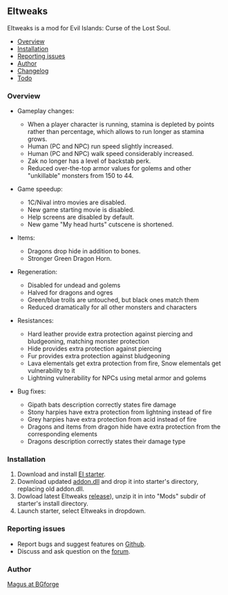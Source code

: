 ## EItweaks

EItweaks is a mod for Evil Islands: Curse of the Lost Soul.

- [Overview](#overview)
- [Installation](#installation)
- [Reporting issues](#reporting-issues)
- [Author](#author)
- [Changelog](CHANGELOG.md)
- [Todo](TODO.md)

### Overview
- Gameplay changes:
  - When a player character is running, stamina is depleted by points rather than percentage, which allows to run longer as stamina grows.
  - Human (PC and NPC) run speed slightly increased.
  - Human (PC and NPC) walk speed considerably increased.
  - Zak no longer has a level of backstab perk.
  - Reduced over-the-top armor values for golems and other "unkillable" monsters from 150 to 44.

- Game speedup:
  - 1C/Nival intro movies are disabled.
  - New game starting movie is disabled.
  - Help screens are disabled by default.
  - New game "My head hurts" cutscene is shortened.

- Items:
  - Dragons drop hide in addition to bones.
  - Stronger Green Dragon Horn.

- Regeneration:
  - Disabled for undead and golems
  - Halved for dragons and ogres
  - Green/blue trolls are untouched, but black ones match them
  - Reduced dramatically for all other monsters and characters

- Resistances:
  - Hard leather provide extra protection against piercing and bludgeoning, matching monster protection
  - Hide provides extra protection against piercing
  - Fur provides extra protection against bludgeoning
  - Lava elementals get extra protection from fire, Snow elementals get vulnerability to it
  - Lightning vulnerability for NPCs using metal armor and golems

- Bug fixes:
  - Gipath bats description correctly states fire damage
  - Stony harpies have extra protection from lightning instead of fire
  - Grey harpies have extra protection from acid instead of fire
  - Dragons and items from dragon hide have extra protection from the corresponding elements
  - Dragons description correctly states their damage type

### Installation

1. Download and install [EI starter](https://www.gipat.ru/forum/index.php?download=51).
2. Download updated [addon.dll](https://www.gipat.ru/forum/index.php?download=59) and drop it into starter's directory, replacing old addon.dll.
3. Dowload latest EItweaks [release](https://github.com/BGforgeNet/EItweaks/releases/latest)), unzip it in into "Mods" subdir of starter's install directory.
4. Launch starter, select EItweaks in dropdown.


### Reporting issues
* Report bugs and suggest features on [Github](https://github.com/BGforgeNet/EItweaks/issues).
* Discuss and ask question on the [forum](https://forums.bgforge.net/viewtopic.php?f=22&t=183).

### Author
[Magus at BGforge](https://forums.bgforge.net/viewtopic.php?f=22&t=183)
